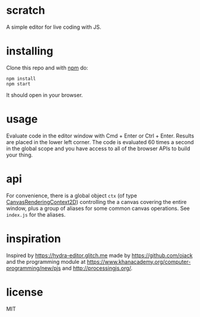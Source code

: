 # scratch

A simple editor for live coding with JS.

# installing

Clone this repo and with [npm](https://npmjs.com/) do:

```
npm install
npm start
```

It should open in your browser.

# usage 

Evaluate code in the editor window with Cmd + Enter or Ctrl + Enter. 
Results are placed in the lower left corner.
The code is evaluated 60 times a second in the global scope and you have 
access to all of the browser APIs to build your thing.


# api
For convenience, there is a global object `ctx`
(of type [CanvasRenderingContext2D][1])
controlling the a canvas 
covering the entire window, plus a group of aliases for some common canvas 
operations. See `index.js` for the aliases.


# inspiration

Inspired by https://hydra-editor.glitch.me made by https://github.com/ojack
and the programming module at https://www.khanacademy.org/computer-programming/new/pjs
and http://processingjs.org/.

# license

MIT

[1]: https://developer.mozilla.org/en-US/docs/Web/API/CanvasRenderingContext2D
